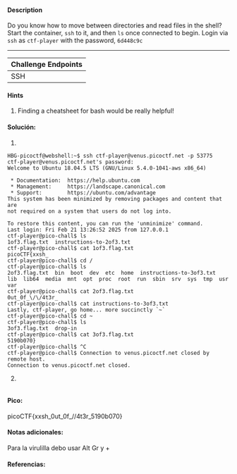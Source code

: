 
#### Description
Do you know how to move between directories and read files in the shell? Start the container, `ssh` to it, and then `ls` once connected to begin. Login via `ssh` as `ctf-player` with the password, `6d448c9c`

---

|Challenge Endpoints|
|---|
|SSH|`ssh ctf-player@venus.picoctf.net -p 53775`|



#### Hints 
1. Finding a cheatsheet for bash would be really helpful! 

#### Solución:

1.

````
HBG-picoctf@webshell:~$ ssh ctf-player@venus.picoctf.net -p 53775
ctf-player@venus.picoctf.net's password: 
Welcome to Ubuntu 18.04.5 LTS (GNU/Linux 5.4.0-1041-aws x86_64)

 * Documentation:  https://help.ubuntu.com
 * Management:     https://landscape.canonical.com
 * Support:        https://ubuntu.com/advantage
This system has been minimized by removing packages and content that are
not required on a system that users do not log into.

To restore this content, you can run the 'unminimize' command.
Last login: Fri Feb 21 13:26:52 2025 from 127.0.0.1
ctf-player@pico-chall$ ls
1of3.flag.txt  instructions-to-2of3.txt
ctf-player@pico-chall$ cat 1of3.flag.txt 
picoCTF{xxsh_
ctf-player@pico-chall$ cd /
ctf-player@pico-chall$ ls
2of3.flag.txt  bin  boot  dev  etc  home  instructions-to-3of3.txt  lib  lib64  media  mnt  opt  proc  root  run  sbin  srv  sys  tmp  usr  var
ctf-player@pico-chall$ cat 2of3.flag.txt 
0ut_0f_\/\/4t3r_
ctf-player@pico-chall$ cat instructions-to-3of3.txt 
Lastly, ctf-player, go home... more succinctly `~`
ctf-player@pico-chall$ cd ~ 
ctf-player@pico-chall$ ls
3of3.flag.txt  drop-in
ctf-player@pico-chall$ cat 3of3.flag.txt 
5190b070}
ctf-player@pico-chall$ ^C
ctf-player@pico-chall$ Connection to venus.picoctf.net closed by remote host.
Connection to venus.picoctf.net closed.
`````

2.

````

`````

#### Pico:
picoCTF{xxsh_0ut_0f_\/\/4t3r_5190b070}

#### Notas adicionales:
Para la virulilla debo usar Alt Gr y +

#### Referencias:



